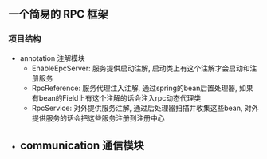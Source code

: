 ## 一个简易的 RPC 框架

### 项目结构
 - annotation 注解模块
   - EnableEpcServer: 服务提供启动注解, 启动类上有这个注解才会启动和注册服务
   - RpcReference: 服务代理注入注解, 通过spring的bean后置处理器, 如果有bean的Field上有这个注解的话会注入rpc动态代理类
   - RpcService: 对外提供服务注解, 通过后处理器扫描并收集这些bean, 对外提供服务的话会把这些服务注册到注册中心
 - communication 通信模块
   - 